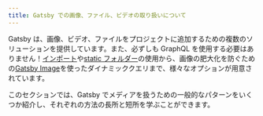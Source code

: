 ```yaml
---
title: Gatsby での画像、ファイル、ビデオの取り扱いについて
---
```


Gatsby は、画像、ビデオ、ファイルをプロジェクトに追加するための複数のソリューションを提供しています。また、必ずしも GraphQL を使用する必要はありません！[インポート](/docs/importing-assets-into-files/)や[static フォルダー](/docs/static-folder/)の使用から、画像の肥大化を防ぐための[Gatsby Image](/docs/using-gatsby-image/)を使ったダイナミッククエリまで、様々なオプションが用意されています。

このセクションでは、Gatsby でメディアを扱うための一般的なパターンをいくつか紹介し、それぞれの方法の長所と短所を学ぶことができます。

<GuideList slug={props.slug} />
